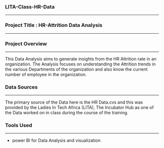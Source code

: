 ### LITA-Class-HR-Data
---

### Project Title : HR-Attrition Data Analysis
---

### Project Overview
---
This Data Analysis aims to generate insights from the HR Attrition rate in an organization. The Analysis focuses on understanding the Attrition trends in the various Departments of the organization and also know the current number of employee in the organization.

### Data Sources
---
The primary source of the Data here is the HR Data.cvs and this was provided by the Ladies In Tech Africa (LITA), The Incubator Hub as one of the Data worked on in class during the course of the training.

### Tools Used
---
- power BI for Data Analysis and visualization
  
